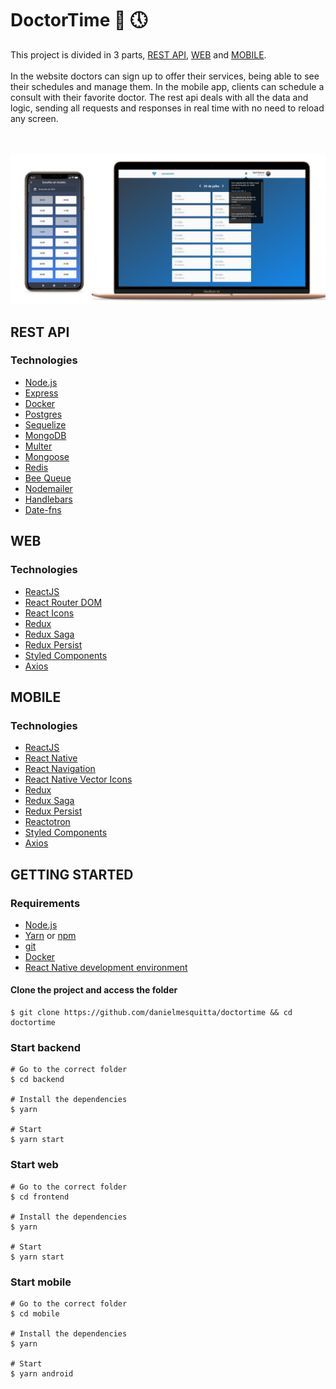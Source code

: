 # DoctorTime 🤒 🕔

This project is divided in 3 parts, [REST API](#rest-api), [WEB](#web) and [MOBILE](#mobile). <br/><br/>
In the website doctors can sign up to offer their services, being able to see their schedules and manage them. In the mobile app, clients can schedule a consult with their favorite doctor. The rest api deals with all the data and logic, sending all requests and responses in real time with no need to reload any screen.

<br><br>
<img src="mockup.png">
<br>

## REST API

### Technologies

- [Node.js](https://nodejs.org/)
- [Express](https://expressjs.com/)
- [Docker](https://www.docker.com/)
- [Postgres](https://www.postgresql.org/)
- [Sequelize](http://sequelize.org/)
- [MongoDB](https://www.mongodb.com/)
- [Multer](https://github.com/expressjs/multer)
- [Mongoose](https://mongoosejs.com/)
- [Redis](https://redis.io/)
- [Bee Queue](https://github.com/bee-queue/bee-queue)
- [Nodemailer](https://nodemailer.com/about/)
- [Handlebars](https://handlebarsjs.com/)
- [Date-fns](https://date-fns.org/)

## WEB

### Technologies

- [ReactJS](https://reactjs.org/)
- [React Router DOM](https://github.com/ReactTraining/react-router/tree/master/packages/react-router-dom)
- [React Icons](https://github.com/react-icons/react-icons)
- [Redux](https://redux.js.org/)
- [Redux Saga](https://redux-saga.js.org/)
- [Redux Persist](https://github.com/rt2zz/redux-persist)
- [Styled Components](https://styled-components.com/)
- [Axios](https://github.com/axios/axios)

## MOBILE

### Technologies

- [ReactJS](https://reactjs.org/)
- [React Native](https://reactnative.dev/)
- [React Navigation](https://reactnavigation.org/)
- [React Native Vector Icons](https://github.com/oblador/react-native-vector-icons)
- [Redux](https://redux.js.org/)
- [Redux Saga](https://redux-saga.js.org/)
- [Redux Persist](https://github.com/rt2zz/redux-persist)
- [Reactotron](https://github.com/infinitered/reactotron)
- [Styled Components](https://styled-components.com/)
- [Axios](https://github.com/axios/axios)

## GETTING STARTED

### Requirements

- [Node.js](https://nodejs.org/)
- [Yarn](https://yarnpkg.com/) or [npm](https://www.npmjs.com/)
- [git](https://git-scm.com/)
- [Docker](https://www.docker.com/)
- [React Native development environment](https://reactnative.dev/docs/environment-setup)

#### Clone the project and access the folder

```shell
$ git clone https://github.com/danielmesquitta/doctortime && cd doctortime
```

### Start backend

```shell
# Go to the correct folder
$ cd backend

# Install the dependencies
$ yarn

# Start
$ yarn start
```

### Start web

```shell
# Go to the correct folder
$ cd frontend

# Install the dependencies
$ yarn

# Start
$ yarn start
```

### Start mobile

```shell
# Go to the correct folder
$ cd mobile

# Install the dependencies
$ yarn

# Start
$ yarn android
```

